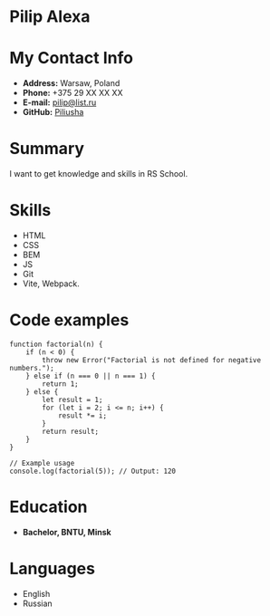 # Pilip Alexa

# My Contact Info

*   **Address:** Warsaw, Poland
*   **Phone:** +375 29 XX XX XX
*   **E-mail:** [pilip@list.ru](pilip@list.ru)
*   **GitHub:** [Piliusha](https://github.com/piliusha)

# Summary

I want to get knowledge and skills in RS School.

# Skills

*   HTML
*   CSS
*   BEM
*   JS
*   Git
*   Vite, Webpack.

# Code examples

```
function factorial(n) {
    if (n < 0) {
        throw new Error("Factorial is not defined for negative numbers.");
    } else if (n === 0 || n === 1) {
        return 1;
    } else {
        let result = 1;
        for (let i = 2; i <= n; i++) {
            result *= i;
        }
        return result;
    }
}

// Example usage
console.log(factorial(5)); // Output: 120
```

# Education

*   **Bachelor, BNTU, Minsk**

# Languages

*   English
*   Russian

